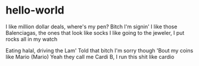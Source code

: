 # hello-world
I like million dollar deals, where's my pen? Bitch I'm signin' I like those Balenciagas, the ones that look like socks I like going to the jeweler, I put rocks all in my watch


Eating halal, driving the Lam'
Told that bitch I'm sorry though
'Bout my coins like Mario (Mario)
Yeah they call me Cardi B, I run this shit like cardio
